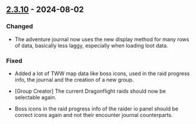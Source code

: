 ## [2.3.10](https://github.com/NintendoLink07/MythicIOGrabber/releases/tag/2.3.10) - 2024-08-02

### Changed

- The adventure journal now uses the new display method for many rows of data, basically less laggy, especially when loading loot data.

### Fixed

- Added a lot of TWW map data like boss icons, used in the raid progress info, the journal and the creation of a new group.

- [Group Creator] The current Dragonflight raids should now be selectable again.

- Boss icons in the raid progress info of the raider io panel should be correct icons again and not their encounter journal counterparts.